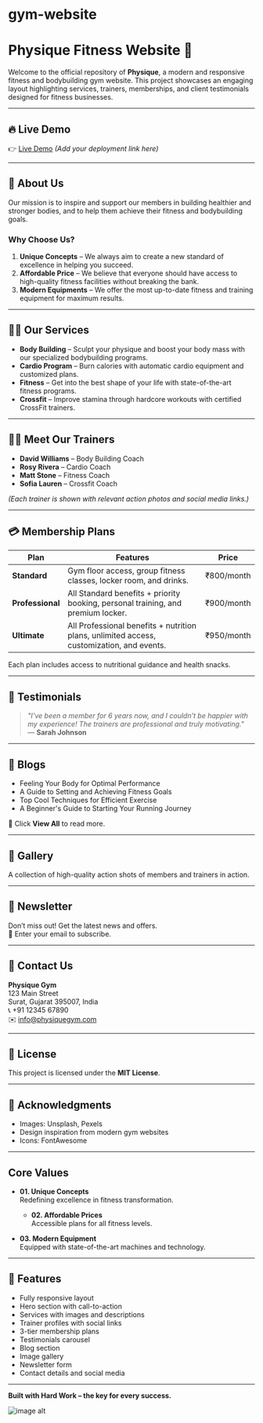 # gym-website

# Physique Fitness Website 💪

Welcome to the official repository of **Physique**, a modern and responsive fitness and bodybuilding gym website. This project showcases an engaging layout highlighting services, trainers, memberships, and client testimonials designed for fitness businesses.
 
---
 
## 🔥 Live Demo

👉 [Live Demo](#) *(Add your deployment link here)*

---

## 📌 About Us

Our mission is to inspire and support our members in building healthier and stronger bodies, and to help them achieve their fitness and bodybuilding goals.

### Why Choose Us?

1. **Unique Concepts** – We always aim to create a new standard of excellence in helping you succeed.  
2. **Affordable Price** – We believe that everyone should have access to high-quality fitness facilities without breaking the bank.  
3. **Modern Equipments** – We offer the most up-to-date fitness and training equipment for maximum results.

---
## 🏋️‍♂️ Our Services

- **Body Building** – Sculpt your physique and boost your body mass with our specialized bodybuilding programs.
- **Cardio Program** – Burn calories with automatic cardio equipment and customized plans.
- **Fitness** – Get into the best shape of your life with state-of-the-art fitness programs.
- **Crossfit** – Improve stamina through hardcore workouts with certified CrossFit trainers.

---
## 🧑‍🏫 Meet Our Trainers

- **David Williams** – Body Building Coach  
- **Rosy Rivera** – Cardio Coach  
- **Matt Stone** – Fitness Coach  
- **Sofia Lauren** – Crossfit Coach  

*(Each trainer is shown with relevant action photos and social media links.)*

---
## 💳 Membership Plans

| Plan | Features | Price |
|------|----------|--------|
| **Standard** | Gym floor access, group fitness classes, locker room, and drinks. | ₹800/month |
| **Professional** | All Standard benefits + priority booking, personal training, and premium locker. | ₹900/month |
| **Ultimate** | All Professional benefits + nutrition plans, unlimited access, customization, and events. | ₹950/month |

Each plan includes access to nutritional guidance and health snacks.

---
## 💬 Testimonials

> *"I've been a member for 6 years now, and I couldn’t be happier with my experience! The trainers are professional and truly motivating."*  
> — **Sarah Johnson**

---
## 📝 Blogs

- Feeling Your Body for Optimal Performance  
- A Guide to Setting and Achieving Fitness Goals  
- Top Cool Techniques for Efficient Exercise  
- A Beginner's Guide to Starting Your Running Journey  

🔗 Click **View All** to read more.

---
## 📸 Gallery

A collection of high-quality action shots of members and trainers in action.

---

## 📨 Newsletter

Don’t miss out! Get the latest news and offers.  
📧 Enter your email to subscribe.

---
## 📍 Contact Us

**Physique Gym**  
123 Main Street  
Surat, Gujarat 395007, India  
📞 +91 12345 67890  
✉️ info@physiquegym.com

---

## 📄 License

This project is licensed under the **MIT License**.

---

## 🙌 Acknowledgments

- Images: Unsplash, Pexels  
- Design inspiration from modern gym websites  
- Icons: FontAwesome

---
## Core Values

- **01. Unique Concepts**  
  Redefining excellence in fitness transformation.

  - **02. Affordable Prices**  
  Accessible plans for all fitness levels.

- **03. Modern Equipment**  
  Equipped with state-of-the-art machines and technology.
  
---

## 🚀 Features
- Fully responsive layout
- Hero section with call-to-action
- Services with images and descriptions
- Trainer profiles with social links
- 3-tier membership plans
- Testimonials carousel
- Blog section
- Image gallery
- Newsletter form
- Contact details and social media
 
---
**Built with Hard Work – the key for every success.**

![image alt](https://github.com/Amrenderkumar/gym-website/blob/a66b4dd6e72052ab0751d33488529e335f4050bd/screenshort1.png)
